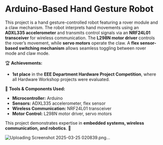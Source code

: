 # Arduino-Based Hand Gesture Robot  

This project is a hand gesture-controlled robot featuring a rover module and a claw mechanism. The robot interprets hand movements using an **ADXL335 accelerometer** and transmits control signals via an **NRF24L01 transceiver** for wireless communication. The **L298N motor driver** controls the rover’s movement, while **servo motors** operate the claw. A **flex sensor-based switching mechanism** allows seamless toggling between rover mode and claw mode.  

🏆 **Achievements:**  
- **1st place** in the **EEE Department Hardware Project Competition**, where all Hardware Workshop projects were evaluated.  

🔧 **Tools & Components Used:**  
- **Microcontroller:** Arduino  
- **Sensors:** ADXL335 accelerometer, flex sensor  
- **Wireless Communication:** NRF24L01 transceiver  
- **Motor Control:** L298N motor driver, servo motors  

This project demonstrates expertise in **embedded systems, wireless communication, and robotics**. 🚀  


![Uploading Screenshot 2025-03-25 020839.png…]()
